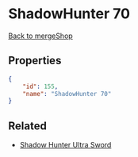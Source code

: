 # ShadowHunter 70

<no description available>

[Back to mergeShop](../merge-shops.md)

## Properties

```json
{
    "id": 155,
    "name": "ShadowHunter 70"
}
```

## Related

- [Shadow Hunter Ultra Sword](../items/10788-shadow-hunter-ultra-sword.md)

